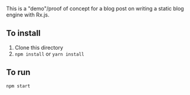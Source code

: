 This is a "demo"/proof of concept for a blog post on writing a static blog engine with Rx.js.

## To install

1. Clone this directory
2. `npm install` or `yarn install`

## To run

`npm start`